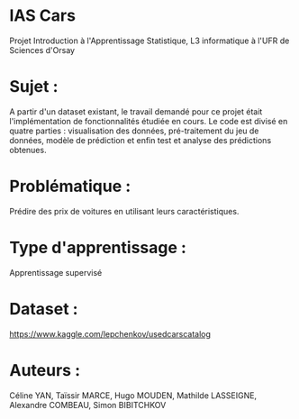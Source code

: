 # IAS Cars
Projet Introduction à l'Apprentissage Statistique, L3 informatique à l'UFR de Sciences d'Orsay


# Sujet :
A partir d'un dataset existant, le travail demandé pour ce projet était l'implémentation de fonctionnalités étudiée en cours. 
Le code est divisé en quatre parties : visualisation des données, pré-traitement du jeu de données, modèle de prédiction et enfin test et analyse des prédictions obtenues.

# Problématique :
Prédire des prix de voitures en utilisant leurs caractéristiques.

# Type d'apprentissage :
Apprentissage supervisé

# Dataset :
https://www.kaggle.com/lepchenkov/usedcarscatalog

# Auteurs :
Céline YAN, Taïssir MARCE, Hugo MOUDEN, Mathilde LASSEIGNE, Alexandre COMBEAU, Simon BIBITCHKOV
